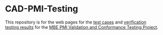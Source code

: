 # CAD-PMI-Testing

This repository is for the web pages for the [test cases](https://pages.nist.gov/CAD-PMI-Testing/models.html) and [verification testing results](https://pages.nist.gov/CAD-PMI-Testing/results.html) for the [MBE PMI Validation and Conformance Testing Project](http://go.usa.gov/mGVm).